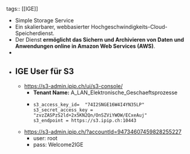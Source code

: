 tags:: [[IGE]]

- Simple Storage Service
- Ein skalierbarer, webbasierter Hochgeschwindigkeits-Cloud-Speicherdienst.
- Der Dienst **ermöglicht das Sichern und Archivieren von Daten und Anwendungen online in Amazon Web Services (AWS)**.
-
- ## IGE User für S3
	- https://s3-admin.ipip.ch/ui/s3-console/
		- **Tenant Name:** A_LAN_Elektronische_Geschaeftsprozesse
		- ```
		  s3_access_key_id=  "74I2SNGE16W4I4YN35LP"
		  s3_secret_access_key = "zvzZASPzS2ld+2x5KN2Qn/OnSZViYWOW/ECxeAuj"
		  s3_endpoint = https://s3.ipip.ch:10443
		  ```
	- https://s3-admin.ipip.ch/?accountId=94734607459828255227
		- user: root
		- pass: Welcome2IGE